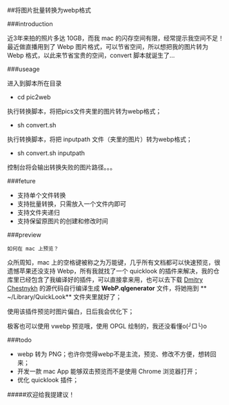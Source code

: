 ##将图片批量转换为webp格式

###introduction

近3年来拍的照片多达 10GB，而我 mac 的闪存空间有限，经常提示我空间不足！最近做直播用到了 Webp 图片格式，可以节省空间，所以想把我的图片转为 Webp 格式，以此来节省宝贵的空间，convert 脚本就诞生了...

###useage

进入到脚本所在目录

- cd pic2web

执行转换脚本，将把pics文件夹里的图片转为webp格式；

- sh convert.sh

执行转换脚本，将把 inputpath 文件（夹里的图片）转为webp格式；

- sh convert.sh inputpath

控制台将会输出转换失败的图片路径。。。

###feture

- 支持单个文件转换
- 支持批量转换，只需放入一个文件内即可
- 支持文件夹递归
- 支持保留原图片的创建和修改时间

###preview

`如何在 mac 上预览？`

众所周知，mac 上的空格键被称之为万能键，几乎所有文档都可以快速预览，很遗憾苹果还没支持 Webp，所有我就找了一个 quicklook 的插件来解决，我的仓库里已经包含了我编译好的插件，可以直接拿来用，也可以去下载 [Dmitry Chestnykh](https://github.com/dchest/webp-quicklook) 的源代码自行编译生成 **WebP.qlgenerator** 文件，将她拖到 ** ~/Library/QuickLook** 文件夹里就好了；

使用该插件预览时图片偏白，日后我会优化下；

极客也可以使用 vwebp 预览哦，使用 OPGL 绘制的，我还没看懂o(╯□╰)o

###todo

- webp 转为 PNG；也许你觉得webp不是主流，预览、修改不方便，想转回来；
- 开发一款 mac App 能够双击预览而不是使用 Chrome 浏览器打开；
- 优化 quicklook 插件；

#####欢迎给我提建议！
